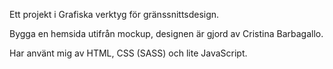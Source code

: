 
Ett projekt i Grafiska verktyg för gränssnittsdesign.

Bygga en hemsida utifrån mockup, designen är gjord av Cristina Barbagallo.

Har använt mig av HTML, CSS (SASS) och lite JavaScript. 



